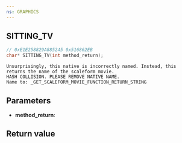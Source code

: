 ```yaml
---
ns: GRAPHICS
---
```

## SITTING_TV

```c
// 0xE1E258829A885245 0x516862EB
char* SITTING_TV(int method_return);
```

```
Unsurprisingly, this native is incorrectly named. Instead, this returns the name of the scaleform movie.  
HASH COLLISION. PLEASE REMOVE NATIVE NAME.  
Name to: _GET_SCALEFORM_MOVIE_FUNCTION_RETURN_STRING  
```

## Parameters
* **method_return**: 

## Return value
